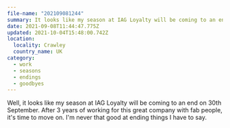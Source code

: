 ```yaml
---
file-name: "202109081244"
summary: It looks like my season at IAG Loyalty will be coming to an end on 1st October.
date: 2021-09-08T11:44:47.775Z
updated: 2021-10-04T15:48:00.742Z
location:
  locality: Crawley
  country_name: UK
category:
  - work
  - seasons
  - endings
  - goodbyes
---
```

Well, it looks like my season at IAG Loyalty will be coming to an end on 30th September. After 3 years of working for this great company with fab people, it's time to move on. I'm never that good at ending things I have to say.
